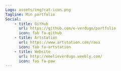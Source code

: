 ```yaml
---
Logo: assets/img/cat-icon.png
Tagline: Min portfolio
Social:
    - title: Github
      url: https://github.com/e-verdugo/portfolio
      icon: fab fa-github
    - title: Artstation
      url: https://www.artstation.com/raua
      icon: fab fa-artstation
    - title: Website
      url: http://emelieverdugo.weebly.com/
      icon: fas fa-paw
---
```


